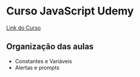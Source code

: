 # Curso JavaScript Udemy
<a href="https://www.udemy.com/course/curso-de-javascript-moderno-do-basico-ao-avancado/">Link do Curso</a>
## Organização das aulas
<ul>
<li>Constantes e Variáveis</li>
<li>Alertas e prompts</li>
</ul>
